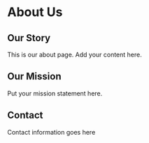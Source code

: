 # About Us

## Our Story
This is our about page. Add your content here.

## Our Mission
Put your mission statement here.

## Contact
Contact information goes here
